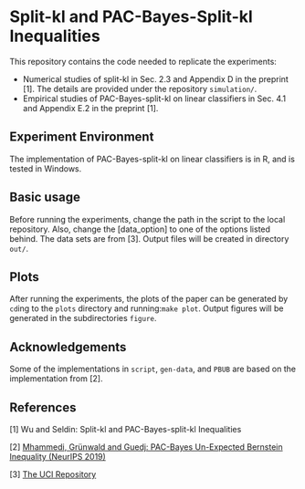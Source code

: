 # Split-kl and PAC-Bayes-Split-kl Inequalities
This repository contains the code needed to replicate the experiments:
- Numerical studies of split-kl in Sec. 2.3 and Appendix D in the preprint [1]. The details are provided under the repository `simulation/`.
- Empirical studies of PAC-Bayes-split-kl on linear classifiers in Sec. 4.1 and Appendix E.2 in the preprint [1].

## Experiment Environment
The implementation of PAC-Bayes-split-kl on linear classifiers is in R, and is tested in Windows.

## Basic usage
Before running the experiments, change the path in the script to the local repository.
Also, change the [data_option] to one of the options listed behind. The data sets are from [3]. Output files will be created in directory `out/`.

## Plots
After running the experiments, the plots of the paper can be generated by `cd`ing to the `plots` directory and running:`make plot`. Output figures will be generated in the subdirectories `figure`.

## Acknowledgements
Some of the implementations in `script`, `gen-data`, and `PBUB` are based on the implementation from [2].

## References
\[1\] Wu and Seldin: Split-kl and PAC-Bayes-split-kl Inequalities

\[2\] [Mhammedi, Grünwald and Guedj: PAC-Bayes Un-Expected Bernstein Inequality (NeurIPS 2019)](https://github.com/bguedj/PAC-Bayesian-Un-Expected-Bernstein-Inequality)

\[3\] [The UCI Repository](https://archive.ics.uci.edu/ml/index.php)
